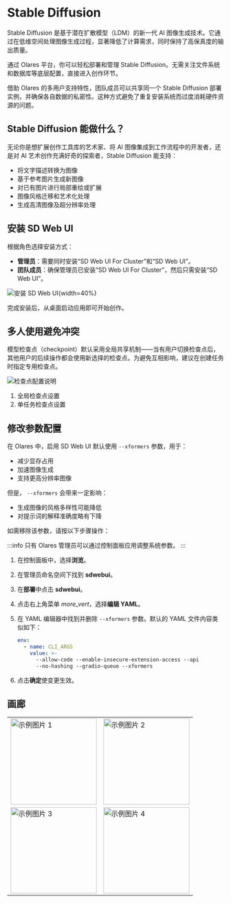 # Stable Diffusion

Stable Diffusion 是基于潜在扩散模型（LDM）的新一代 AI 图像生成技术。它通过在低维空间处理图像生成过程，显著降低了计算需求，同时保持了高保真度的输出质量。

通过 Olares 平台，你可以轻松部署和管理 Stable Diffusion。无需关注文件系统和数据库等底层配置，直接进入创作环节。

借助 Olares 的多用户支持特性，团队成员可以共享同一个 Stable Diffusion 部署实例，并确保各自数据的私密性。这种方式避免了重复安装系统而过度消耗硬件资源的问题。

## Stable Diffusion 能做什么？

无论你是想扩展创作工具库的艺术家、将 AI 图像集成到工作流程中的开发者，还是对 AI 艺术创作充满好奇的探索者，Stable Diffusion 能支持：

* 将文字描述转换为图像
* 基于参考图片生成新图像
* 对已有图片进行局部重绘或扩展
* 图像风格迁移和艺术化处理
* 生成高清图像及超分辨率处理

## 安装 SD Web UI
根据角色选择安装方式：
* **管理员**：需要同时安装“SD Web UI For Cluster”和“SD Web UI”。
* **团队成员**：确保管理员已安装“SD Web UI For Cluster”，然后只需安装“SD Web UI”。

![安装 SD Web UI](/images/manual/use-cases/install-sd.png){width=40%}

完成安装后，从桌面启动应用即可开始创作。

## 多人使用避免冲突

模型检查点（checkpoint）默认采用全局共享机制——当有用户切换检查点后，其他用户的后续操作都会使用新选择的检查点。为避免互相影响，建议在创建任务时指定专用检查点。

![检查点配置说明](/images/manual/use-cases/sd-checkpoint.png)

1. 全局检查点设置
2. 单任务检查点设置

## 修改参数配置
在 Olares 中，启用 SD Web UI 默认使用 `--xformers` 参数，用于：
- 减少显存占用
- 加速图像生成
- 支持更高分辨率图像

但是， `--xformers` 会带来一定影响：
- 生成图像的风格多样性可能降低
- 对提示词的解释准确度略有下降

如需移除该参数，请按以下步骤操作：

:::info
只有 Olares 管理员可以通过控制面板应用调整系统参数。
:::

1. 在控制面板中，选择**浏览**。
2. 在管理员命名空间下找到 **sdwebui**。
3. 在**部署**中点击 **sdwebui**。
4. 点击右上角菜单 <i class="material-symbols-outlined">more_vert</i>，选择**编辑 YAML**。
5. 在 YAML 编辑器中找到并删除 `--xformers` 参数。默认的 YAML 文件内容类似如下：

    ```yaml {5}
    env:
      - name: CLI_ARGS
        value: >-
          --allow-code --enable-insecure-extension-access --api
          --no-hashing --gradio-queue --xformers
    ```

6. 点击**确定**使变更生效。

## 画廊

<table>
  <tr>
    <td><img src="/images/manual/use-cases/sd-example1.png" alt="示例图片 1" width="200" /></td>
    <td><img src="/images/manual/use-cases/sd-example2.png" alt="示例图片 2" width="200" /></td>
  </tr>
  <tr>
    <td><img src="/images/manual/use-cases/sd-example3.png" alt="示例图片 3" width="200" /></td>
    <td><img src="/images/manual/use-cases/sd-example4.png" alt="示例图片 4" width="200" /></td>
  </tr>
</table>
